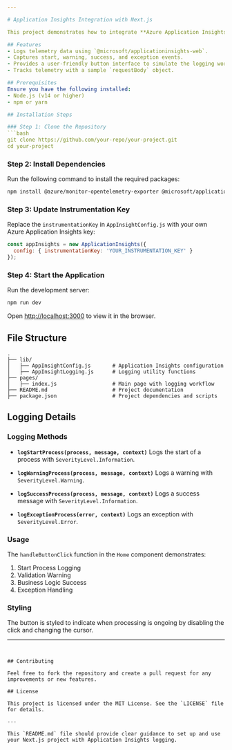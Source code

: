 ```yaml
---

# Application Insights Integration with Next.js

This project demonstrates how to integrate **Azure Application Insights** with a Next.js application for logging telemetry data such as start, warning, success, and exception processes.

## Features
- Logs telemetry data using `@microsoft/applicationinsights-web`.
- Captures start, warning, success, and exception events.
- Provides a user-friendly button interface to simulate the logging workflow.
- Tracks telemetry with a sample `requestBody` object.

## Prerequisites
Ensure you have the following installed:
- Node.js (v14 or higher)
- npm or yarn

## Installation Steps

### Step 1: Clone the Repository
```bash
git clone https://github.com/your-repo/your-project.git
cd your-project
```

### Step 2: Install Dependencies
Run the following command to install the required packages:
```bash
npm install @azure/monitor-opentelemetry-exporter @microsoft/applicationinsights-react-js @microsoft/applicationinsights-web
```

### Step 3: Update Instrumentation Key
Replace the `instrumentationKey` in `AppInsightConfig.js` with your own Azure Application Insights key:
```javascript
const appInsights = new ApplicationInsights({
  config: { instrumentationKey: 'YOUR_INSTRUMENTATION_KEY' }
});
```

### Step 4: Start the Application
Run the development server:
```bash
npm run dev
```

Open [http://localhost:3000](http://localhost:3000) to view it in the browser.

## File Structure
```
.
├── lib/
│   ├── AppInsightConfig.js       # Application Insights configuration
│   ├── AppInsightLogging.js      # Logging utility functions
├── pages/
│   ├── index.js                  # Main page with logging workflow
├── README.md                     # Project documentation
├── package.json                  # Project dependencies and scripts
```

## Logging Details
### Logging Methods
- **`logStartProcess(process, message, context)`**
  Logs the start of a process with `SeverityLevel.Information`.

- **`logWarningProcess(process, message, context)`**
  Logs a warning with `SeverityLevel.Warning`.

- **`logSuccessProcess(process, message, context)`**
  Logs a success message with `SeverityLevel.Information`.

- **`logExceptionProcess(error, context)`**
  Logs an exception with `SeverityLevel.Error`.

### Usage
The `handleButtonClick` function in the `Home` component demonstrates:
1. Start Process Logging
2. Validation Warning
3. Business Logic Success
4. Exception Handling

### Styling
The button is styled to indicate when processing is ongoing by disabling the click and changing the cursor.

---
```


## Contributing

Feel free to fork the repository and create a pull request for any improvements or new features.

## License

This project is licensed under the MIT License. See the `LICENSE` file for details.

---

This `README.md` file should provide clear guidance to set up and use your Next.js project with Application Insights logging.
